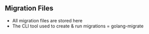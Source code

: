 ## Migration Files

- All migration files are stored here
- The CLI tool used to create & run migrations = golang-migrate
